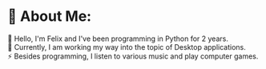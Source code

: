 # 💫 About Me:
🔭 Hello, I'm Felix and I've been programming in Python for 2 years. <br>🌱 Currently, I am working my way into the topic of Desktop applications.<br>⚡ Besides programming, I listen to various music and play computer games.
<br>
